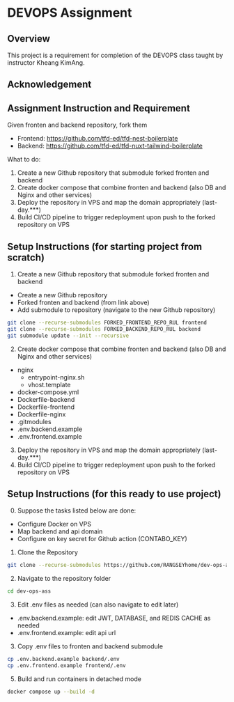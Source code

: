 # DEVOPS Assignment

## Overview
This project is a requirement for completion of the DEVOPS class taught by instructor Kheang KimAng.

## Acknowledgement

## Assignment Instruction and Requirement
Given fronten and backend repository, fork them
- Frontend: https://github.com/tfd-ed/tfd-nest-boilerplate
- Backend: https://github.com/tfd-ed/tfd-nuxt-tailwind-boilerplate

What to do:
1. Create a new Github repository that submodule forked fronten and backend
2. Create docker compose that combine fronten and backend (also DB and Nginx and other services)
3. Deploy the repository in VPS and map the domain appropriately (last-day.***)
4. Build CI/CD pipeline to trigger redeployment upon push to the forked repository on VPS

## Setup Instructions (for starting project from scratch)
1. Create a new Github repository that submodule forked fronten and backend
- Create a new Github repository
- Forked fronten and backend (from link above)
- Add submodule to repository (navigate to the new Github repository)
```sh
git clone --recurse-submodules FORKED_FRONTEND_REPO_RUL frontend
git clone --recurse-submodules FORKED_BACKEND_REPO_RUL backend
git submodule update --init --recursive
```
2. Create docker compose that combine fronten and backend (also DB and Nginx and other services)
- nginx
    - entrypoint-nginx.sh
    - vhost.template
- docker-compose.yml
- Dockerfile-backend
- Dockerfile-frontend
- Dockerfile-nginx
- .gitmodules
- .env.backend.example
- .env.frontend.example
3. Deploy the repository in VPS and map the domain appropriately (last-day.***)
4. Build CI/CD pipeline to trigger redeployment upon push to the forked repository on VPS

## Setup Instructions (for this ready to use project)
0. Suppose the tasks listed below are done:
- Configure Docker on VPS
- Map backend and api domain
- Configure on key secret for Github action (CONTABO_KEY)
1. Clone the Repository
```sh
git clone --recurse-submodules https://github.com/RANGSEYhome/dev-ops-ass.git
```
2. Navigate to the repository folder
```sh
cd dev-ops-ass
```
3. Edit .env files as needed (can also navigate to edit later)
- .env.backend.example: edit JWT, DATABASE, and REDIS CACHE as needed
- .env.frontend.example: edit api url
3. Copy .env files to fronten and backend submodule
```sh
cp .env.backend.example backend/.env
cp .env.frontend.example frontend/.env
```
5. Build and run containers in detached mode
```sh
docker compose up --build -d
```